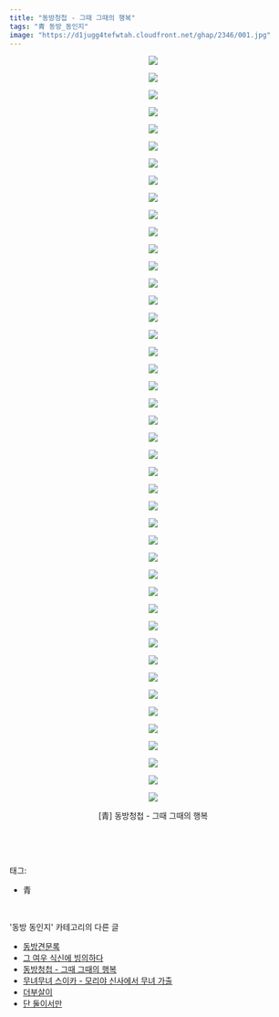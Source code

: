 ```yaml
---
title: "동방청첩 - 그때 그때의 행복"
tags: "青 동방_동인지"
image: "https://d1jugg4tefwtah.cloudfront.net/ghap/2346/001.jpg"
---
```

<div class="article">
<p style="text-align: center; clear: none; float: none;"><img src="{{ site.imgserver11 }}/ghap/2346/001.jpg"/></p>
<p style="text-align: center; clear: none; float: none;"><img src="{{ site.imgserver11 }}/ghap/2346/002.jpg"/></p>
<p style="text-align: center; clear: none; float: none;"><img src="{{ site.imgserver11 }}/ghap/2346/003.jpg"/></p>
<p style="text-align: center; clear: none; float: none;"><img src="{{ site.imgserver11 }}/ghap/2346/004.jpg"/></p>
<p style="text-align: center; clear: none; float: none;"><img src="{{ site.imgserver11 }}/ghap/2346/005.jpg"/></p>
<p style="text-align: center; clear: none; float: none;"><img src="{{ site.imgserver11 }}/ghap/2346/006.jpg"/></p>
<p style="text-align: center; clear: none; float: none;"><img src="{{ site.imgserver11 }}/ghap/2346/007.jpg"/></p>
<p style="text-align: center; clear: none; float: none;"><img src="{{ site.imgserver11 }}/ghap/2346/008.jpg"/></p>
<p style="text-align: center; clear: none; float: none;"><img src="{{ site.imgserver11 }}/ghap/2346/009.jpg"/></p>
<p style="text-align: center; clear: none; float: none;"><img src="{{ site.imgserver11 }}/ghap/2346/010.jpg"/></p>
<p style="text-align: center; clear: none; float: none;"><img src="{{ site.imgserver11 }}/ghap/2346/011.jpg"/></p>
<p style="text-align: center; clear: none; float: none;"><img src="{{ site.imgserver11 }}/ghap/2346/012.jpg"/></p>
<p style="text-align: center; clear: none; float: none;"><img src="{{ site.imgserver11 }}/ghap/2346/013.jpg"/></p>
<p style="text-align: center; clear: none; float: none;"><img src="{{ site.imgserver11 }}/ghap/2346/014.jpg"/></p>
<p style="text-align: center; clear: none; float: none;"><img src="{{ site.imgserver11 }}/ghap/2346/015.jpg"/></p>
<p style="text-align: center; clear: none; float: none;"><img src="{{ site.imgserver11 }}/ghap/2346/016.jpg"/></p>
<p style="text-align: center; clear: none; float: none;"><img src="{{ site.imgserver11 }}/ghap/2346/017.jpg"/></p>
<p style="text-align: center; clear: none; float: none;"><img src="{{ site.imgserver11 }}/ghap/2346/018.jpg"/></p>
<p style="text-align: center; clear: none; float: none;"><img src="{{ site.imgserver11 }}/ghap/2346/019.jpg"/></p>
<p style="text-align: center; clear: none; float: none;"><img src="{{ site.imgserver11 }}/ghap/2346/020.jpg"/></p>
<p style="text-align: center; clear: none; float: none;"><img src="{{ site.imgserver11 }}/ghap/2346/021.jpg"/></p>
<p style="text-align: center; clear: none; float: none;"><img src="{{ site.imgserver11 }}/ghap/2346/022.jpg"/></p>
<p style="text-align: center; clear: none; float: none;"><img src="{{ site.imgserver11 }}/ghap/2346/023.jpg"/></p>
<p style="text-align: center; clear: none; float: none;"><img src="{{ site.imgserver11 }}/ghap/2346/024.jpg"/></p>
<p style="text-align: center; clear: none; float: none;"><img src="{{ site.imgserver11 }}/ghap/2346/025.jpg"/></p>
<p style="text-align: center; clear: none; float: none;"><img src="{{ site.imgserver11 }}/ghap/2346/026.jpg"/></p>
<p style="text-align: center; clear: none; float: none;"><img src="{{ site.imgserver11 }}/ghap/2346/027.jpg"/></p>
<p style="text-align: center; clear: none; float: none;"><img src="{{ site.imgserver11 }}/ghap/2346/028.jpg"/></p>
<p style="text-align: center; clear: none; float: none;"><img src="{{ site.imgserver11 }}/ghap/2346/029.jpg"/></p>
<p style="text-align: center; clear: none; float: none;"><img src="{{ site.imgserver11 }}/ghap/2346/030.jpg"/></p>
<p style="text-align: center; clear: none; float: none;"><img src="{{ site.imgserver11 }}/ghap/2346/031.jpg"/></p>
<p style="text-align: center; clear: none; float: none;"><img src="{{ site.imgserver11 }}/ghap/2346/032.jpg"/></p>
<p style="text-align: center; clear: none; float: none;"><img src="{{ site.imgserver11 }}/ghap/2346/033.jpg"/></p>
<p style="text-align: center; clear: none; float: none;"><img src="{{ site.imgserver11 }}/ghap/2346/034.jpg"/></p>
<p style="text-align: center; clear: none; float: none;"><img src="{{ site.imgserver11 }}/ghap/2346/035.jpg"/></p>
<p style="text-align: center; clear: none; float: none;"><img src="{{ site.imgserver11 }}/ghap/2346/036.jpg"/></p>
<p style="text-align: center; clear: none; float: none;"><img src="{{ site.imgserver11 }}/ghap/2346/037.jpg"/></p>
<p style="text-align: center; clear: none; float: none;"><img src="{{ site.imgserver11 }}/ghap/2346/038.jpg"/></p>
<p style="text-align: center; clear: none; float: none;"><img src="{{ site.imgserver11 }}/ghap/2346/039.jpg"/></p>
<p style="text-align: center; clear: none; float: none;"><img src="{{ site.imgserver11 }}/ghap/2346/040.jpg"/></p>
<p style="text-align: center; clear: none; float: none;"><img src="{{ site.imgserver11 }}/ghap/2346/041.jpg"/></p>
<p style="text-align: center; clear: none; float: none;"><img src="{{ site.imgserver11 }}/ghap/2346/042.jpg"/></p>
<p style="text-align: center; clear: none; float: none;"><img src="{{ site.imgserver11 }}/ghap/2346/043.jpg"/></p>
<p style="text-align: center; clear: none; float: none;"><img src="{{ site.imgserver11 }}/ghap/2346/044.jpg"/></p>
<p style="text-align: center; clear: none; float: none;">[青] 동방청첩 - 그때 그때의 행복</p>
<p><br/></p>
</div><br/>
<div class="tagTrail">
<p>태그: </p>
<ul>
<li>青</li>
</ul>
</div><br/>
<div class="another">
<p>'동방 동인지' 카테고리의 다른 글</p>
<ul>
<li><a href="/ghap_2350">동방견문록</a></li>
<li><a href="/ghap_2347">그 여우 식신에 빙의하다</a></li>
<li><a href="/ghap_2346">동방청첩 - 그때 그때의 행복</a></li>
<li><a href="/ghap_2345">무녀무녀 스이카 - 모리야 신사에서 무녀 가출</a></li>
<li><a href="/ghap_2344">더부살이</a></li>
<li><a href="/ghap_2343">단 둘이서만</a></li>
</ul>
</div><br/>
<div class="cb_module cb_fluid">
<div class="cb_wrt cb_profile">
</div><!-- commentList close -->
</div><br/>
